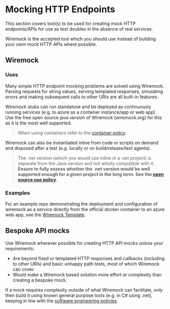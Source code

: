 # Mocking HTTP Endpoints

This section covers tool(s) to be used for creating mock HTTP endpoints/APIs for use as test doubles in the absence of real services.

Wiremock is the accepted tool which you should use instead of building your owm mock HTTP APIs where possible.

## Wiremock

### Uses

Many simple HTTP endpoint mocking problems are solved using Wiremock. Parsing requests for string values, serving templated responses, simulating errors and making subsequent calls to other URIs are all built-in features.

Wiremock stubs can run standalone and be deployed as continuously running services (e.g. to azure as a container instance/app or web app). Use the free open source java version of Wiremock (wiremock.org) for this as it is the most well supported.

>When using containers refer to the [container policy](/software-engineering-policies/Containers/ContainerPolicy.md).

Wiremock can also be instantiated inline from code or scripts on demand and disposed after a test (e.g. locally or on build/release/test agents). 
>The .net version (which you would use inline in a .net project) is separate from the Java version and not wholly compatible with it. **Ensure to fully assess whether the .net version would be well supported enough for a given project in the long term. See the [open source use policy](/software-engineering-policies/OpenSourceUse/OpenSourceUsePolicy.md).**

### Examples

For an example repo demonstrating the deployment and configuration of wiremock as a service directly from the official docker container to an azure web app, see the [Wiremock Template](https://github.com/UKHO/wiremock-template).


## Bespoke API mocks

Use Wiremock wherever possible for creating HTTP API mocks _unless_ your requirements:

- Are beyond fixed or templated HTTP responses and callbacks (including to other URIs) and basic unhappy path tests, most of which Wiremock can cover.
- Would make a Wiremock based solution more effort or complexity than creating a bespoke mock.

If a mock requires complexity outside of what Wiremock can facilitate, _only_ then build it using known general purpose tools (e.g. in C# using .net), keeping in line with the [software engineering policies](/software-engineering-policies).
